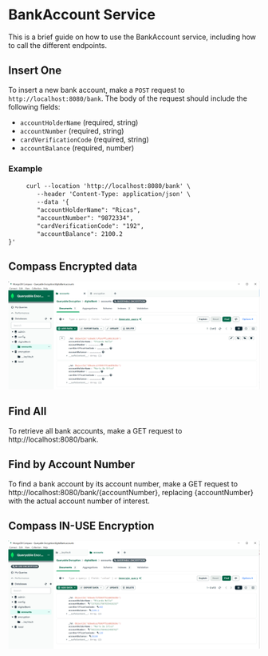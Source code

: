 # BankAccount Service

This is a brief guide on how to use the BankAccount service, including how to call the different endpoints.

## Insert One
To insert a new bank account, make a `POST` request to `http://localhost:8080/bank`. The body of the request should include the following fields:

- `accountHolderName` (required, string)
- `accountNumber` (required, string)
- `cardVerificationCode` (required, string)
- `accountBalance` (required, number)

### Example 

```
     curl --location 'http://localhost:8080/bank' \
        --header 'Content-Type: application/json' \
        --data '{
        "accountHolderName": "Ricas",
        "accountNumber": "9872334",
        "cardVerificationCode": "192",
        "accountBalance": 2100.2
}'
```

## Compass Encrypted data
![Encrypted](src/main/resources/images/encrypted.PNG)

## Find All
To retrieve all bank accounts, make a GET request to http://localhost:8080/bank.

## Find by Account Number
To find a bank account by its account number, make a GET request to http://localhost:8080/bank/{accountNumber}, replacing {accountNumber} with the actual account number of interest.


## Compass IN-USE Encryption

![Decrypted](src/main/resources/images/decrypted.PNG)

